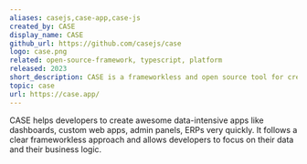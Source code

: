 ```yaml
---
aliases: casejs,case-app,case-js
created_by: CASE
display_name: CASE
github_url: https://github.com/casejs/case
logo: case.png
related: open-source-framework, typescript, platform
released: 2023
short_description: CASE is a frameworkless and open source tool for creating and deploying web apps.
topic: case
url: https://case.app/
---
```

CASE helps developers to create awesome data-intensive apps like dashboards, custom web apps, admin panels, ERPs very quickly. It follows a clear frameworkless approach and allows developers to focus on their data and their business logic.
